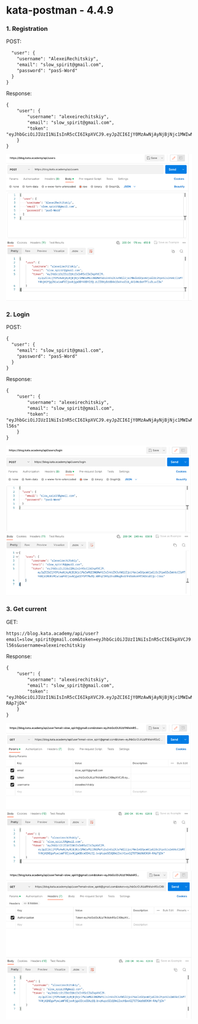 # kata-postman - 4.4.9
### 1. Registration

POST:
```
  "user": {
    "username": "AlexeiRechitskiy",
    "email": "slow_spirit@gmail.com",
    "password": "pasS-Word"
  }
}
```
Response:
```
{
    "user": {
        "username": "alexeirechitskiy",
        "email": "slow_spirit@gmail.com",
        "token": "eyJhbGciOiJIUzI1NiIsInR5cCI6IkpXVCJ9.eyJpZCI6IjY0MzAwNjAyNjBjNjc1MWIwMGI3NGMwYiIsInVzZXJuYW1lIjoiYWxleGVpcmVjaGl0c2tpeSIsImV4cCI6MTY4NjA1Mjg2NiwiaWF0IjoxNjgwODY4ODY2fQ.zLII0XyDzUD4k15sYxoIiU_4414Nc8oY7FluJLuvIDw"
    }
}
```
<img src="./registration.png">

### 2. Login
POST:
```
{
  "user": {
    "email": "slow_spirit@gmail.com",
    "password": "pasS-Word"
  }
}
```
Response:
```
{
    "user": {
        "username": "alexeirechitskiy",
        "email": "slow_spirit@gmail.com",
        "token": "eyJhbGciOiJIUzI1NiIsInR5cCI6IkpXVCJ9.eyJpZCI6IjY0MzAwNjAyNjBjNjc1MWIwMGI3NGMwYiIsInVzZXJuYW1lIjoiYWxleGVpcmVjaGl0c2tpeSIsImV4cCI6MTY4NjA1MzEzMCwiaWF0IjoxNjgwODY5MTMwfQ.kRFqZ3R5p3hsBMogEeitF456ReA9fIKOra81jc-l56s"
    }
}
```
<img src="./login.png">

### 3. Get current
GET:
```
https://blog.kata.academy/api/user?email=slow_spirit@gmail.com&token=eyJhbGciOiJIUzI1NiIsInR5cCI6IkpXVCJ9.eyJpZCI6IjY0MzAwNjAyNjBjNjc1MWIwMGI3NGMwYiIsInVzZXJuYW1lIjoiYWxleGVpcmVjaGl0c2tpeSIsImV4cCI6MTY4NjA1MzEzMCwiaWF0IjoxNjgwODY5MTMwfQ.kRFqZ3R5p3hsBMogEeitF456ReA9fIKOra81jc-l56s&username=alexeirechitskiy
```
Response:
```
{
    "user": {
        "username": "alexeirechitskiy",
        "email": "slow_spirit@gmail.com",
        "token": "eyJhbGciOiJIUzI1NiIsInR5cCI6IkpXVCJ9.eyJpZCI6IjY0MzAwNjAyNjBjNjc1MWIwMGI3NGMwYiIsInVzZXJuYW1lIjoiYWxleGVpcmVjaGl0c2tpeSIsImV4cCI6MTY4NjA1NDgwMywiaWF0IjoxNjgwODcwODAzfQ.bvqKupoSEUQ0mlIscH1wxGQ707SWr0dCKUH-RAp7jDk"
    }
}
```
<img src="./get-current-1.png">
<img src="./get-current-2.png">
